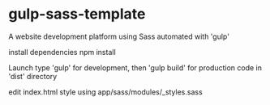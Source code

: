 # gulp-sass-template

A website development platform using Sass automated with 'gulp'

install dependencies npm install

Launch type 'gulp' for development, then 'gulp build' for production code in
'dist' directory


edit index.html
style using app/sass/modules/_styles.sass
